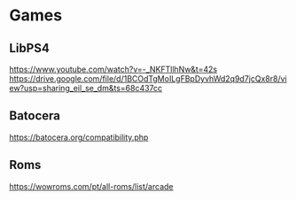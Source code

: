 # Games


## LibPS4
https://www.youtube.com/watch?v=-_NKFTllhNw&t=42s
https://drive.google.com/file/d/1BCOdTgMoILgFBpDyvhWd2q9d7jcQx8r8/view?usp=sharing_eil_se_dm&ts=68c437cc

## Batocera
https://batocera.org/compatibility.php

## Roms

https://wowroms.com/pt/all-roms/list/arcade
